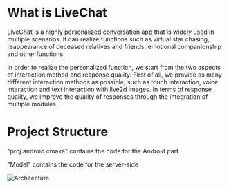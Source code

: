 # What is LiveChat
LiveChat is a highly personalized conversation app that is widely used in multiple scenarios. It can realize functions such as virtual star chasing, reappearance of deceased relatives and friends, emotional companionship and other functions.

In order to realize the personalized function, we start from the two aspects of interaction method and response quality. First of all, we provide as many different interaction methods as possible, such as touch interaction, voice interaction and text interaction with live2d images. In terms of response quality, we improve the quality of responses through the integration of multiple modules.

# Project Structure
"proj.android.cmake" contains the code for the Android part

"Model" contains the code for the server-side


![Architecture](https://user-images.githubusercontent.com/58210297/166419014-4e7aeac7-7bdc-48a1-99ae-e1a8a579292b.png)

